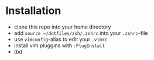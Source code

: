 # Installation

- clone this repo into your home directory
- add `source ~/dotfiles/zsh/.zshrc` into your `.zshrc`-file
- use `vimconfig`-alias to edit your `.vimrc`
- install vim pluggins with `:PlugInstall`
- tbd
